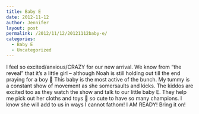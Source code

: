 ```yaml
---
title: Baby E
date: 2012-11-12
author: Jennifer
layout: post
permalink: /2012/11/12/20121112baby-e/
categories:
  - Baby E
  - Uncategorized
---
```

I feel so excited/anxious/CRAZY for our new arrival. We know from &#8220;the reveal&#8221; that it&#8217;s a little girl &#8211; although Noah is still holding out till the end praying for a boy 🙂 This baby is the most active of the bunch. My tummy is a constant show of movement as she somersaults and kicks. The kiddos are excited too as they watch the show and talk to our little baby E. They help me pick out her cloths and toys 🙂 so cute to have so many champions. I know she will add to us in ways I cannot fathom! I AM READY! Bring it on!
